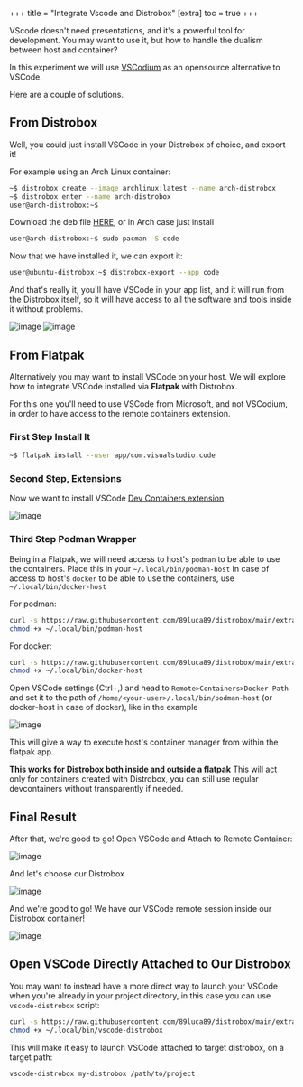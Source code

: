 +++
title = "Integrate Vscode and Distrobox"
[extra]
toc = true
+++

VScode doesn't need presentations, and it's a powerful tool for development.
You may want to use it, but how to handle the dualism between host and container?

In this experiment we will use [VSCodium](https://vscodium.com/) as an opensource
alternative to VSCode.

Here are a couple of solutions.

## From Distrobox

Well, you could just install VSCode in your Distrobox of choice, and export it!

For example using an Arch Linux container:

```bash
~$ distrobox create --image archlinux:latest --name arch-distrobox
~$ distrobox enter --name arch-distrobox
user@arch-distrobox:~$
```

Download the deb file
[HERE](https://github.com/VSCodium/vscodium/releases), or in Arch case just install

```bash
user@arch-distrobox:~$ sudo pacman -S code
```

Now that we have installed it, we can export it:

```bash
user@ubuntu-distrobox:~$ distrobox-export --app code
```

And that's really it, you'll have VSCode in your app list, and it will run from
the Distrobox itself, so it will have access to all the software and tools inside
it without problems.

![image](https://user-images.githubusercontent.com/598882/149206335-1a2d0edd-8b2f-437d-aae0-44b9723d2c30.png)
![image](https://user-images.githubusercontent.com/598882/149206414-56bdbc5a-3728-45ef-8dd4-2e168a0d7ccc.png#transparent)

## From Flatpak

Alternatively you may want to install VSCode on your host. We will explore how
to integrate VSCode installed via **Flatpak** with Distrobox.

For this one you'll need to use VSCode from Microsoft, and not VSCodium, in order
to have access to the remote containers extension.

### First Step Install It

```bash
~$ flatpak install --user app/com.visualstudio.code 
```

### Second Step, Extensions

Now we want to install VSCode [Dev Containers extension](https://marketplace.visualstudio.com/items?itemName=ms-vscode-remote.remote-containers)

![image](https://user-images.githubusercontent.com/598882/149207447-76a82e91-dd3f-43fa-8c52-9c2e85ae8fee.png#transparent)

### Third Step Podman Wrapper

Being in a Flatpak, we will need access to host's `podman` to be
able to use the containers. Place this in your `~/.local/bin/podman-host`
In case of access to host's `docker` to be
able to use the containers, use `~/.local/bin/docker-host`

For podman:

```bash
curl -s https://raw.githubusercontent.com/89luca89/distrobox/main/extras/podman-host -o ~/.local/bin/podman-host
chmod +x ~/.local/bin/podman-host
```

For docker:

```bash
curl -s https://raw.githubusercontent.com/89luca89/distrobox/main/extras/docker-host -o ~/.local/bin/docker-host
chmod +x ~/.local/bin/docker-host
```

Open VSCode settings (Ctrl+,) and head to `Remote>Containers>Docker Path` and
set it to the path of `/home/<your-user>/.local/bin/podman-host` (or docker-host in case of docker), like in the example

![image](https://user-images.githubusercontent.com/598882/149208525-5ad630c9-fcbc-4ee6-9d77-e50d2c782a56.png#transparent)

This will give a way to execute host's container manager from within the
flatpak app.

**This works for Distrobox both inside and outside a flatpak**
This will act only for containers created with Distrobox, you can still use regular devcontainers
without transparently if needed.

## Final Result

After that, we're good to go! Open VSCode and Attach to Remote Container:

![image](https://user-images.githubusercontent.com/598882/149210561-2f1839ae-9a57-42fc-a122-21652588e327.png)

And let's choose our Distrobox

![image](https://user-images.githubusercontent.com/598882/149210690-8bcb9a0d-1dc5-4937-9494-8c6aa6b26fd5.png)

And we're good to go! We have our VSCode remote session inside our Distrobox container!

![image](https://user-images.githubusercontent.com/598882/149210881-749a8146-c69d-4382-bbef-91e4b477b7ba.png#transparent)

## Open VSCode Directly Attached to Our Distrobox

You may want to instead have a more direct way to launch your VSCode when you're already in your project directory,
in this case you can use `vscode-distrobox` script:

```bash
curl -s https://raw.githubusercontent.com/89luca89/distrobox/main/extras/vscode-distrobox -o ~/.local/bin/vscode-distrobox
chmod +x ~/.local/bin/vscode-distrobox
```

This will make it easy to launch VSCode attached to target distrobox, on a target path:

`vscode-distrobox my-distrobox /path/to/project`

